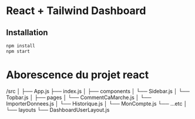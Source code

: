 
# React + Tailwind Dashboard

## Installation

```bash
npm install
npm start
```


# Aborescence du projet react  

/src
│
├── App.js
├── index.js
│
├── components
│   └── Sidebar.js
│   └── Topbar.js 
│
├── pages
│   └── CommentCaMarche.js
│   └── ImporterDonnees.js
│   └── Historique.js
│   └── MonCompte.js
    └── ...etc
│
└── layouts
    └── DashboardUserLayout.js
